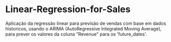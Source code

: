 # Linear-Regression-for-Sales
Aplicação da regressão linear para previsão de vendas com base em dados historicos, usando o ARIMA (AutoRegressive Integrated Moving Average), para prever os valores da coluna "Revenue" para os 'future_dates'.
